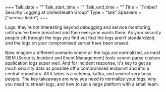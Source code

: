 +++
Talk_date = ""
Talk_start_time = ""
Talk_end_time = ""
Title = "Timber! Security Logging at UnitedHealth Group"
Type = "talk"
Speakers = ["serena-tiede"]
+++

Logs: they’re not interesting beyond debugging and service monitoring, until you’ve been breached and then everyone wants them. As your security people sift through the logs you find out that the logs aren’t standardized, and the logs on your compromised server have been erased.

Now imagine a different scenario where all the logs are normalized, as most SIEM (Security Incident and Event Management) tools cannot parse custom application logs super well. And for incident response, it's key to get as much security data as possible off a compromised endpoint and into a central repository. All it takes is a schema, kafka, and several very busy people. The key takeaways are why you need to normalize your logs, why you need to stream logs, and how to run a large platform with a small team.

